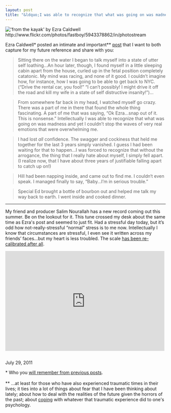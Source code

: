 ```yaml
---
layout: post
title: "&ldquo;I was able to recognize that what was going on was madness and yet I couldn&rsquo;t stop the waves&hellip;&rdquo;"
---
```


<img src="http://farm7.static.flickr.com/6004/5943378862_e20d6c09fb.jpg" title="'from the kayak' by Ezra Caldwell http://www.flickr.com/photos/fastboy/5943378862/in/photostream">

Ezra Caldwell* posted an intimate and important** [post](http://www.fastboycycles.com/teachingcancertocry/?p=702) that I want to both capture for my future reference and share with you:

> Sitting there on the water I began to talk myself into a state of utter self loathing&hellip;An hour later, though, I found myself in a little sleeping cabin apart from the house, curled up in the fetal position completely catatonic. My mind was racing, and none of it good. I couldn&rsquo;t imagine how, for instance, how I was going to be able to get back to NYC. (&ldquo;Drive the rental car, you fool!&rdquo; &ldquo;I can&rsquo;t possibly! I might drive it off the road and kill my wife in a state of self distructive insanity!&rdquo;)&hellip;

> From somewhere far back in my head, I watched myself go crazy.  There was a part of me in there that found the whole thing fascinating.  A part of me that was saying, &ldquo;Ok Ezra&hellip;snap out of it. This is nonsense.&rdquo; Intellectually I was able to recognize that what was going on was madness and yet I couldn&rsquo;t stop the waves of very real emotions that were overwhelming me.

> I had lost *all* confidence. The swagger and cockiness that held me together for the last 3 years simply vanished. I guess I had been waiting for that to happen&hellip;I was forced to recognize that without the arrogance, the thing that I really hate about myself, I simply fell apart. (I realize now, that I have about three years of justifiable falling apart to catch up on!)

> Hill had been napping inside, and came out to find me. I couldn&lsquo;t even speak. I managed finally to say, &ldquo;Baby&hellip;I&rsquo;m in serious trouble.&rdquo;

> Special Ed brought a bottle of bourbon out and helped me talk my way back to earth. I went inside and cooked dinner.

<hr>

My friend and producer Salim Nourallah has a new record coming out this summer. Be on the lookout for it. This tune crossed my desk about the same time as Ezra's post and seemed to just fit. Had a stressful day today, but it&rsquo;s odd how not-really-stressful &ldquo;normal&rdquo; stress is to me now. Intellectually I know that circumstances are stressful, I even see it written across my friends&rsquo; faces&hellip;but my heart is less troubled. The scale [has been re-calibrated after all](http://danielsjourney.com/2011/02/28/I-can-not-go-on.html).

<iframe width="500" height="314" src="http://www.youtube.com/embed/_rEVko3rHoI?rel=0&amp;hd=1" frameborder="0" allowfullscreen></iframe>

<p class="date" style="margin-top:2em;">July 29, 2011</p>

<p class="postscript">* Who you <a href="http://danielsjourney.com/2010/10/24/fast-boy.html">will remember from previous posts</a>.<br><br>** &hellip;at least for those who have also experienced traumatic times in their lives; it ties into a lot of things about fear that I have been thinking about lately; about how to deal with the realities of the future given the horrors of the past; about <a href="http://danielsjourney.com/2011/02/06/a-black-wave-is-comin.html">coping</a> with whatever that traumatic experience did to one's psychology.</p>